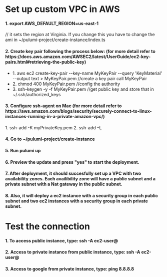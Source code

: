 <h1> Set up custom VPC in AWS </h1>
<h4> 1. export AWS_DEFAULT_REGION=us-east-1 </h4>   // it sets the region at Virginia. If you change this you have to change the ami in ~/pulumi-project/create-instance/index.ts

<h4> 
   2. Create key pair following the process below: (for more detail refer to https://docs.aws.amazon.com/AWSEC2/latest/UserGuide/ec2-key-pairs.html#retrieving-the-public-key)
</h4>
<ul> 
     <li> 1. aws ec2 create-key-pair --key-name MyKeyPair --query 'KeyMaterial' --output text > MyKeyPair.pem  //create a key pair call MyKeyPair </li>
     <li> 2. chmod 400 MyKeyPair.pem    //config the authority </li>
     <li> 3. ssh-keygen -y -f MyKeyPair.pem  //get public key and store that in ~/.ssh/authorized_keys </li>
</ul>

<h4> 3. Configure ssh-agent on Mac (for more detail refer to https://aws.amazon.com/blogs/security/securely-connect-to-linux-instances-running-in-a-private-amazon-vpc/) </h4>
    1. ssh-add -K myPrivateKey.pem
    2. ssh-add –L

<h4> 4. Go to ~/pulumi-project/create-instance </h4>

<h4> 5. Run pulumi up </h4>

<h4> 6. Preview the update and press "yes" to start the deployment. </h4>

<h4> 7. After deployment, it should succesfully set up a VPC with two availability zones. Each availibility zone will have a public subnet and a private subnet with a Nat gateway in the public subnet. </h4>

<h4> 8. Also, it will deploy a ec2 instance with a security group in each public subnet and two ec2 instances with a security group in each private subnet. </h4>



<h1> Test the connection </h1>

<h4> 1. To access public instance, type: ssh -A ec2-user@<public instance’s DNS> </h4>

<h4> 2. Access to private instance from public instance, type: ssh -A ec2-user@<private instance’s private Ip> </h4>

<h4> 3. Access to google from private instance, type: ping 8.8.8.8 </h4>





